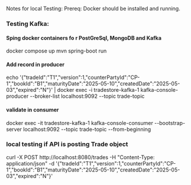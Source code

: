 
Notes for local Testing:
Prereq: Docker should be installed and running.

### Testing Kafka: 
#### Sping docker containers fo r PostGreSql, MongoDB and Kafka
docker compose up
mvn spring-boot run

#### Add record  in producer 
echo '{"tradeId":"T1","version":1,"counterPartyId":"CP-1","bookId":"B1","maturityDate":"2025-05-10","createdDate":"2025-05-03","expired":"N"}' | docker exec -i tradestore-kafka-1 kafka-console-producer --broker-list localhost:9092 --topic trade-topic


#### validate in consumer
docker exec -it tradestore-kafka-1 kafka-console-consumer --bootstrap-server localhost:9092 --topic trade-topic --from-beginning


### local testing if API is posting Trade object
curl -X POST http://localhost:8080/trades -H "Content-Type: application/json" -d '{"tradeId":"T1","version":1,"counterPartyId":"CP-1","bookId":"B1","maturityDate":"2025-05-10","createdDate":"2025-05-03","expired":"N"}'
